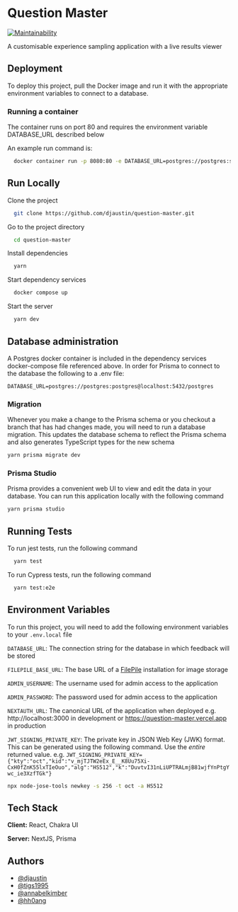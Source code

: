 # Question Master

[![Maintainability](https://api.codeclimate.com/v1/badges/433152fe4298594d0a99/maintainability)](https://codeclimate.com/github/djaustin/question-master/maintainability)

A customisable experience sampling application with a live results viewer

## Deployment

To deploy this project, pull the Docker image and run it with the appropriate environment variables to connect to a database.

### Running a container

The container runs on port 80 and requires the environment variable DATABASE_URL described below

An example run command is:

```bash
  docker container run -p 8080:80 -e DATABASE_URL=postgres://postgres:secret_password@localhost:5432/question-master -e LOCAL_USERNAME=admin -e LOCAL_PASSWORD=admin daustin/question-master:latest
```

## Run Locally

Clone the project

```bash
  git clone https://github.com/djaustin/question-master.git
```

Go to the project directory

```bash
  cd question-master
```

Install dependencies

```bash
  yarn
```

Start dependency services

```bash
  docker compose up
```

Start the server

```bash
  yarn dev
```

## Database administration 

A Postgres docker container is included in the dependency services docker-compose file referenced above. In order for Prisma to connect to the database the following to a .env file:

`DATABASE_URL=postgres://postgres:postgres@localhost:5432/postgres`


### Migration

Whenever you make a change to the Prisma schema or you checkout a branch that has had changes made, you will need to run a database migration. This updates the database schema to reflect the Prisma schema and also generates TypeScript types for the new schema


```bash
yarn prisma migrate dev
```

### Prisma Studio

Prisma provides a convenient web UI to view and edit the data in your database. You can run this application locally with the following command

```bash
yarn prisma studio
```


## Running Tests

To run jest tests, run the following command

```bash
  yarn test
```

To run Cypress tests, run the following command

```bash
  yarn test:e2e
```

## Environment Variables

To run this project, you will need to add the following environment variables to your `.env.local` file

`DATABASE_URL`: The connection string for the database in which feedback will be stored

`FILEPILE_BASE_URL`: The base URL of a [FilePile](https://github.com/djaustin/filepile) installation for image storage

`ADMIN_USERNAME`: The username used for admin access to the application

`ADMIN_PASSWORD`: The password used for admin access to the application

`NEXTAUTH_URL`: The canonical URL of the application when deployed e.g. http://localhost:3000 in development or https://question-master.vercel.app in production 

`JWT_SIGNING_PRIVATE_KEY`: The private key in JSON Web Key (JWK) format. This can be generated using the following command. Use the *entire* returned value. e.g. `JWT_SIGNING_PRIVATE_KEY={"kty":"oct","kid":"v_mjTJTW2eEx_E__K8Uu75Xi-CxH0fZnK55lxTIeOuo","alg":"HS512","k":"DuvtvI31nLiUPTRALmjB81wjfYnPtgYwc_ie3XzfTGk"}`                                   

```bash
npx node-jose-tools newkey -s 256 -t oct -a HS512
```

## Tech Stack

**Client:** React, Chakra UI

**Server:** NextJS, Prisma

## Authors

- [@djaustin](https://www.github.com/djaustin)
- [@tigs1995](https://www.github.com/tigs1995)
- [@annabelkimber](https://www.github.com/annabelkimber)
- [@hh0ang](https://www.github.com/hh0ang)